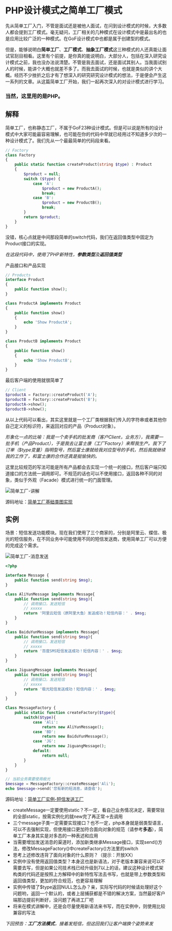 # PHP设计模式之简单工厂模式

先从简单工厂入门，不管是面试还是被他人面试，在问到设计模式的时候，大多数人都会提到工厂模式。毫无疑问，工厂相关的几种模式在设计模式中是最出名的也是应用比较广泛的一种模式。在GoF设计模式中也都是属于创建型的模式。

但是，能够说明白**简单工厂**、**工厂模式**、**抽象工厂模式**这三种模式的人还真能让面试官刮目相看。这里有个前提，是你真的能说明白，大部分人，包括在深入研究设计模式之前，我也没办法说清楚。不管是我去面试，还是面试其别人。当我面试别人的时候，能讲个大概也就差不多了。而我去面试的时候，也就是类似的讲个大概。经历不少挫折之后才有了想深入的研究研究设计模式的想法，于是便会产生这一系列的文章。从这篇简单工厂开始，我们一起再次深入的对设计模式进行学习。

### 当然，这里用的是PHP。

## 解释

简单工厂，也称静态工厂，不属于GoF23种设计模式。但是可以说是所有的设计模式中大家可能最容易理解，也可能在你的代码中早就已经用过不知道多少次的一种设计模式了。我们先从一个最最简单的代码段来看。

```php
// Factory
class Factory
{
    public static function createProduct(string $type) : Product
    {
        $product = null;
        switch ($type) {
            case 'A':
                $product = new ProductA();
                break;
            case 'B':
                $product = new ProductB();
                break;
        }
        return $product;
    }
}
```

没错，核心点就是中间那段简单的switch代码，我们在返回值类型中固定为Product接口的实现。

*在这段代码中，使用了PHP新特性，**参数类型**及**返回值类型***

产品接口和产品实现

```php
// Products
interface Product
{
    public function show();
}

class ProductA implements Product
{
    public function show()
    {
        echo 'Show ProductA';
    }
}

class ProductB implements Product
{
    public function show()
    {
        echo 'Show ProductB';
    }
}
```

最后客户端的使用就很简单了

```php
// Client
$productA = Factory::createProduct('A');
$productB = Factory::createProduct('B');
$productA->show();
$productB->show();
```

从以上代码可以看出，其实这里就是一个工厂类根据我们传入的字符串或者其他你自己定义的标识符，来返回对应的产品（Product对象）。

*形象化一点的比喻：我是一个卖手机的批发商（客户Client，业务方），我需要一批手机（产品Product），于是我去让富士康（工厂Factory）来帮我生产。我下了订单（$type变量）指明型号，然后富士康就给我对应型号的手机，然后我就继续我的工作了，和富士康的合作还真是挺愉快的。*

这里比较规范的写法可能是所有产品都会去实现一个统一的接口，然后客户端只知道接口的方法统一调用即可。不规范的话也可以不使用接口，返回各种不同的对象，类似于外观（Facade）模式进行统一的门面管理。

![简单工厂-讲解](https://raw.githubusercontent.com/zhangyue0503/designpatterns-php/master/01.simple-factory/%08img/simple-factory.jpg)

源码地址：[简单工厂基础类图实现](https://github.com/zhangyue0503/designpatterns-php/blob/master/01.simple-factory/source/simple-factory.php)

## 实例

场景：短信发送功能模块。现在我们使用了三个商家的，分别是阿里云、蝶信、极光的短信服务，在不同业务中可能使用不同的短信发送商，使用简单工厂可以方便的完成这个需求。

![简单工厂-消息发送](https://raw.githubusercontent.com/zhangyue0503/designpatterns-php/master/01.simple-factory/%08img/simple-factory-message.jpg)

```php
<?php

interface Message {
    public function send(string $msg);
}

class AliYunMessage implements Message{
    public function send(string $msg){
        // 调用接口，发送短信
        // xxxxx
        return '阿里云短信（原阿里大鱼）发送成功！短信内容：' . $msg;
    }
}

class BaiduYunMessage implements Message{
    public function send(string $msg){
        // 调用接口，发送短信
        // xxxxx
        return '百度SMS短信发送成功！短信内容：' . $msg;
    }
}

class JiguangMessage implements Message{
    public function send(string $msg){
        // 调用接口，发送短信
        // xxxxx
        return '极光短信发送成功！短信内容：' . $msg;
    }
}

Class MessageFactory {
    public static function createFactory($type){
        switch($type){
            case 'Ali':
                return new AliYunMessage();
            case 'BD':
                return new BaiduYunMessage();
            case 'JG':
                return new JiguangMessage();
            default:
                return null;
        }
    }
}

// 当前业务需要使用极光
$message = MessageFactory::createMessage('Ali');
echo $message->send('您有新的短消息，请查收');
```

源码地址：[简单工厂实例-短信发送工厂](https://github.com/zhangyue0503/designpatterns-php/blob/master/01.simple-factory/source/simple-factory-message.php)

- createMessage一定要使用static？不一定，看自己业务情况决定，需要常驻的全部static，按需实例化的就new完了再正常->去调用
- 三个message子类一定需要实现接口？也不一定，php本身就是弱类型语言，可以不去强制实现，但使用接口更加符合面向对象的规范（请参考**多态**），简单工厂本身其实是对多态的一种表述和应用
- 当需要增加发送消息的渠道时，添加新类继承Message接口，实现send()方法，修改MessageFactory()中createFactory()方法里的switch
- 思考上述修改违背了面向对象的什么原则？（提示：开放XX）
- 实例中没有使用返回值类型？本身这也是新语法，对于老版本兼容来说可以不需要去写，但是如果公司技术栈已经升级到7以上的话，建议这种设计模式架构类的代码还是按照上方解释中的新特性写法去书写，也就是带上参数类型和返回值类型，更加的符合规范，也更容易理解
- 实例中传错了$type返回NULL怎么办？亲，实际写代码的时候请处理好这个问题哟，返回一个默认的，或者上层捕获都是不错的解决方案，当然最好客户端那边提前判断好，没问题了再进工厂吧
- 将来在模式讲解中，还是会尽量使用新语法来书写，而在实例中，则使用比较兼容的写法

*下回预告：**工厂方法模式**，接着发短信，但这回我们让客户端换个姿势来发*